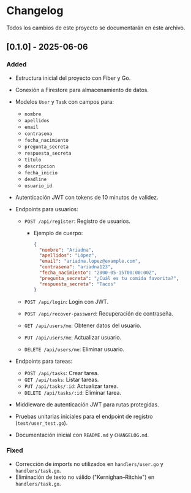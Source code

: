 # Changelog

Todos los cambios de este proyecto se documentarán en este archivo.

## \[0.1.0] - 2025-06-06

### Added

* Estructura inicial del proyecto con Fiber y Go.

* Conexión a Firestore para almacenamiento de datos.

* Modelos `User` y `Task` con campos para:

  * `nombre`
  * `apellidos`
  * `email`
  * `contrasena`
  * `fecha_nacimiento`
  * `pregunta_secreta`
  * `respuesta_secreta`
  * `titulo`
  * `descripcion`
  * `fecha_inicio`
  * `deadline`
  * `usuario_id`

* Autenticación JWT con tokens de 10 minutos de validez.

* Endpoints para usuarios:

  * `POST /api/register`: Registro de usuarios.

    * Ejemplo de cuerpo:

      ```json
      {
        "nombre": "Ariadna",
        "apellidos": "López",
        "email": "ariadna.lopez@example.com",
        "contrasena": "ariadna123",
        "fecha_nacimiento": "2000-05-15T00:00:00Z",
        "pregunta_secreta": "¿Cuál es tu comida favorita?",
        "respuesta_secreta": "Tacos"
      }
      ```
  * `POST /api/login`: Login con JWT.
  * `POST /api/recover-password`: Recuperación de contraseña.
  * `GET /api/users/me`: Obtener datos del usuario.
  * `PUT /api/users/me`: Actualizar usuario.
  * `DELETE /api/users/me`: Eliminar usuario.

* Endpoints para tareas:

  * `POST /api/tasks`: Crear tarea.
  * `GET /api/tasks`: Listar tareas.
  * `PUT /api/tasks/:id`: Actualizar tarea.
  * `DELETE /api/tasks/:id`: Eliminar tarea.

* Middleware de autenticación JWT para rutas protegidas.

* Pruebas unitarias iniciales para el endpoint de registro (`test/user_test.go`).

* Documentación inicial con `README.md` y `CHANGELOG.md`.

### Fixed

* Corrección de imports no utilizados en `handlers/user.go` y `handlers/task.go`.
* Eliminación de texto no válido ("Kernighan–Ritchie") en `handlers/task.go`.
